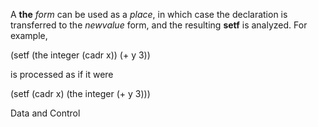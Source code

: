  



A **the** *form* can be used as a *place*, in which case the declaration is transferred to the *newvalue* form, and the resulting **setf** is analyzed. For example, 



(setf (the integer (cadr x)) (+ y 3)) 



is processed as if it were 



(setf (cadr x) (the integer (+ y 3))) 



Data and Control 











